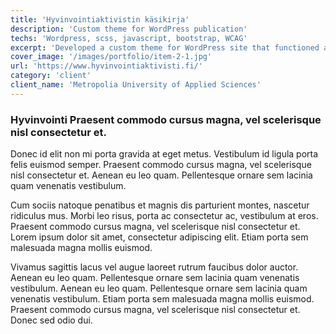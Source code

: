 ```yaml
---
title: 'Hyvinvointiaktivistin käsikirja'
description: 'Custom theme for WordPress publication'
techs: 'Wordpress, scss, javascript, bootstrap, WCAG'
excerpt: 'Developed a custom theme for WordPress site that functioned as a final publication for Metropolia University of Applied Sciences project Hyvinvoinnin tilat'
cover_image: '/images/portfolio/item-2-1.jpg'
url: 'https://www.hyvinvointiaktivisti.fi/'
category: 'client'
client_name: 'Metropolia University of Applied Sciences'
---
```


### Hyvinvointi Praesent commodo cursus magna, vel scelerisque nisl consectetur et.

Donec id elit non mi porta gravida at eget metus. Vestibulum id ligula porta felis euismod semper. Praesent commodo cursus magna, vel scelerisque nisl consectetur et. Aenean eu leo quam. Pellentesque ornare sem lacinia quam venenatis vestibulum.

Cum sociis natoque penatibus et magnis dis parturient montes, nascetur ridiculus mus. Morbi leo risus, porta ac consectetur ac, vestibulum at eros. Praesent commodo cursus magna, vel scelerisque nisl consectetur et. Lorem ipsum dolor sit amet, consectetur adipiscing elit. Etiam porta sem malesuada magna mollis euismod.

Vivamus sagittis lacus vel augue laoreet rutrum faucibus dolor auctor. Aenean eu leo quam. Pellentesque ornare sem lacinia quam venenatis vestibulum. Aenean eu leo quam. Pellentesque ornare sem lacinia quam venenatis vestibulum. Etiam porta sem malesuada magna mollis euismod. Praesent commodo cursus magna, vel scelerisque nisl consectetur et. Donec sed odio dui.
